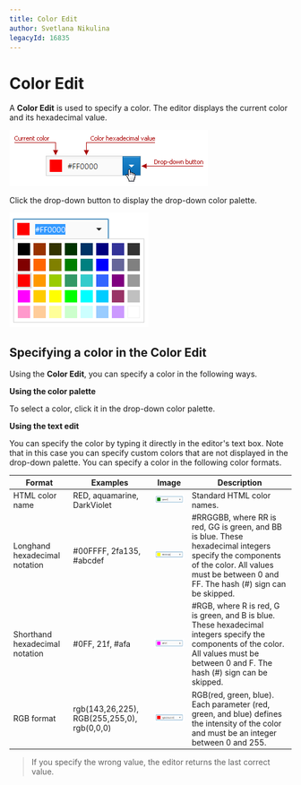 ```yaml
---
title: Color Edit
author: Svetlana Nikulina
legacyId: 16835
---
```

# Color Edit
A **Color Edit** is used to specify a color. The editor displays the current color and its hexadecimal value.

![ColorEdit_Input](../../images/img22731.png)

Click the drop-down button to display the drop-down color palette.

![ColorEdit_Palette](../../images/img22715.png)

## Specifying a color in the Color Edit
Using the **Color Edit**, you can specify a color in the following ways.

**Using the color palette**

To select a color, click it in the drop-down color palette.

**Using the text edit**

You can specify the color by typing it directly in the editor's text box. Note that in this case you can specify custom colors that are not displayed in the drop-down palette. You can specify a color in the following color formats.

| Format | Examples | Image | Description |
|---|---|---|---|
| HTML color name | RED, aquamarine, DarkViolet | ![ColorEdit_Format1](../../images/img22721.png) | Standard HTML color names. |
| Longhand hexadecimal notation | #00FFFF, 2fa135, #abcdef | ![ColorEdit_Format2](../../images/img22722.png) | #RRGGBB, where RR is red, GG is green, and BB is blue. These hexadecimal integers specify the components of the color. All values must be between 0 and FF. The hash (#) sign can be skipped. |
| Shorthand hexadecimal notation | #0FF, 21f, #afa | ![ColorEdit_Format3](../../images/img22723.png) | #RGB, where R is red, G is green, and B is blue. These hexadecimal integers specify the components of the color. All values must be between 0 and F. The hash (#) sign can be skipped. |
| RGB format | rgb(143,26,225), RGB(255,255,0), rgb(0,0,0) | ![ColorEdit_Format4](../../images/img22724.png) | RGB(red, green, blue). Each parameter (red, green, and blue) defines the intensity of the color and must be an integer between 0 and 255. |

> If you specify the wrong value, the editor returns the last correct value.